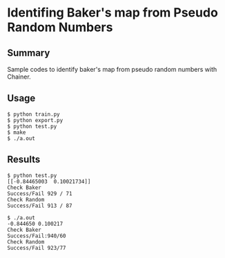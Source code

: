 # Identifing Baker's map from Pseudo Random Numbers

## Summary

Sample codes to identify baker's map from pseudo random numbers with Chainer.

## Usage

```
$ python train.py
$ python export.py
$ python test.py
$ make
$ ./a.out
```

## Results

```
$ python test.py
[[-0.84465003  0.10021734]]
Check Baker
Success/Fail 929 / 71
Check Random
Success/Fail 913 / 87

$ ./a.out
-0.844650 0.100217
Check Baker
Success/Fail:940/60
Check Random
Success/Fail 923/77
```
